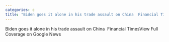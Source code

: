 ```yaml
---
categories: c
title: "Biden goes it alone in his trade assault on China  Financial Times"
---
```

Biden goes it alone in his trade assault on China&nbsp;&nbsp;Financial TimesView Full Coverage on Google News